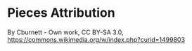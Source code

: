 # Pieces Attribution
By Cburnett - Own work, CC BY-SA 3.0, https://commons.wikimedia.org/w/index.php?curid=1499803